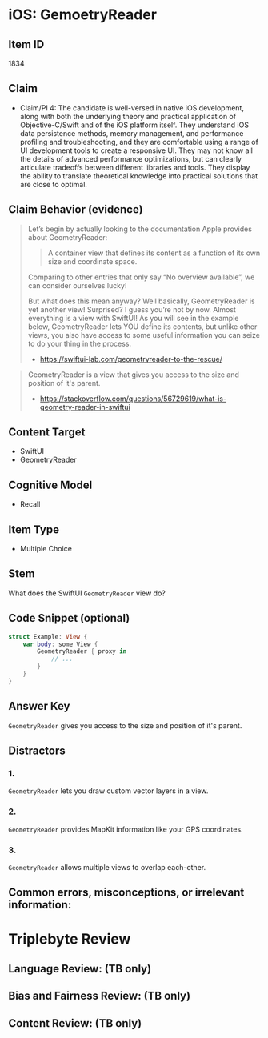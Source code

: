 # iOS: GemoetryReader


## Item ID
1834

## Claim
-   Claim/PI 4: The candidate is well-versed in native iOS development, along with both the underlying theory and practical application of Objective-C/Swift and of the iOS platform itself. They understand iOS data persistence methods, memory management, and performance profiling and troubleshooting, and they are comfortable using a range of UI development tools to create a responsive UI. They may not know all the details of advanced performance optimizations, but can clearly articulate tradeoffs between different libraries and tools. They display the ability to translate theoretical knowledge into practical solutions that are close to optimal.


## Claim Behavior (evidence)

> Let’s begin by actually looking to the documentation Apple provides about GeometryReader:
>
> > A container view that defines its content as a function of its own size and coordinate space.
>
> Comparing to other entries that only say “No overview available”, we can consider ourselves lucky!
> 
> But what does this mean anyway? Well basically, GeometryReader is yet another view! Surprised? I guess you’re not by now. Almost everything is a view with SwiftUI! As you will see in the example below, GeometryReader lets YOU define its contents, but unlike other views, you also have access to some useful information you can seize to do your thing in the process.
> - https://swiftui-lab.com/geometryreader-to-the-rescue/


> GeometryReader is a view that gives you access to the size and position of it's parent. 
> - https://stackoverflow.com/questions/56729619/what-is-geometry-reader-in-swiftui

## Content Target
* SwiftUI
* GeometryReader


## Cognitive Model
* Recall


## Item Type
* Multiple Choice


## Stem
What does the SwiftUI `GeometryReader` view do?


## Code Snippet (optional)
```swift
struct Example: View {
    var body: some View {
        GeometryReader { proxy in
            // ...
        }
    }
}
```


## Answer Key
`GeometryReader` gives you access to the size and position of it's parent.


## Distractors
### 1.
`GeometryReader` lets you draw custom vector layers in a view.


### 2.
`GeometryReader` provides MapKit information like your GPS coordinates.


### 3.
`GeometryReader` allows multiple views to overlap each-other.


## Common errors, misconceptions, or irrelevant information:



# Triplebyte Review


## Language Review: (TB only)


## Bias and Fairness Review: (TB only)


## Content Review: (TB only)

